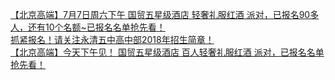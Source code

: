   
[【北京高端】7月7日周六下午 国贸五星级酒店 轻奢礼服红酒 派对，已报名90多人，还有10个名额~已报名名单抢先看！](http://www.dianyue.me/archives/241/gebdd6ivl7cj5jzl/)  
[抓紧报名！请关注永清五中高中部2018年招生简章！](http://www.dianyue.me/archives/390/ip6ppg1hj1dvlj7q/)  
[【北京高端】今天下午见！ 国贸五星级酒店 百人轻奢礼服红酒 派对，已报名名单抢先看！](http://www.dianyue.me/archives/244/uno0wb4y77bih22i/)